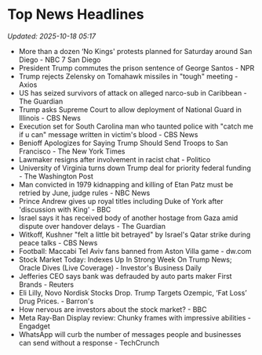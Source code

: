 # Top News Headlines

_Updated: 2025-10-18 05:17_

- More than a dozen ‘No Kings' protests planned for Saturday around San Diego - NBC 7 San Diego
- President Trump commutes the prison sentence of George Santos - NPR
- Trump rejects Zelensky on Tomahawk missiles in "tough" meeting - Axios
- US has seized survivors of attack on alleged narco-sub in Caribbean - The Guardian
- Trump asks Supreme Court to allow deployment of National Guard in Illinois - CBS News
- Execution set for South Carolina man who taunted police with "catch me if u can" message written in victim's blood - CBS News
- Benioff Apologizes for Saying Trump Should Send Troops to San Francisco - The New York Times
- Lawmaker resigns after involvement in racist chat - Politico
- University of Virginia turns down Trump deal for priority federal funding - The Washington Post
- Man convicted in 1979 kidnapping and killing of Etan Patz must be retried by June, judge rules - NBC News
- Prince Andrew gives up royal titles including Duke of York after 'discussion with King' - BBC
- Israel says it has received body of another hostage from Gaza amid dispute over handover delays - The Guardian
- Witkoff, Kushner "felt a little bit betrayed" by Israel's Qatar strike during peace talks - CBS News
- Football: Maccabi Tel Aviv fans banned from Aston Villa game - dw.com
- Stock Market Today: Indexes Up In Strong Week On Trump News; Oracle Dives (Live Coverage) - Investor's Business Daily
- Jefferies CEO says bank was defrauded by auto parts maker First Brands - Reuters
- Eli Lilly, Novo Nordisk Stocks Drop. Trump Targets Ozempic, ‘Fat Loss’ Drug Prices. - Barron's
- How nervous are investors about the stock market? - BBC
- Meta Ray-Ban Display review: Chunky frames with impressive abilities - Engadget
- WhatsApp will curb the number of messages people and businesses can send without a response - TechCrunch
